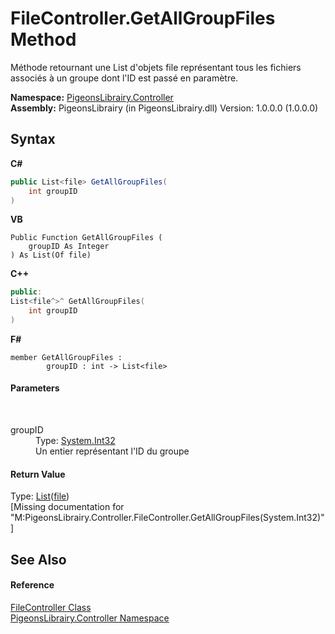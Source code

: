 # FileController.GetAllGroupFiles Method 
 

Méthode retournant une List d'objets file représentant tous les fichiers associés à un groupe dont l'ID est passé en paramètre.

**Namespace:**&nbsp;<a href="55678277-c7be-459a-277f-cb45581aba7a">PigeonsLibrairy.Controller</a><br />**Assembly:**&nbsp;PigeonsLibrairy (in PigeonsLibrairy.dll) Version: 1.0.0.0 (1.0.0.0)

## Syntax

**C#**<br />
``` C#
public List<file> GetAllGroupFiles(
	int groupID
)
```

**VB**<br />
``` VB
Public Function GetAllGroupFiles ( 
	groupID As Integer
) As List(Of file)
```

**C++**<br />
``` C++
public:
List<file^>^ GetAllGroupFiles(
	int groupID
)
```

**F#**<br />
``` F#
member GetAllGroupFiles : 
        groupID : int -> List<file> 

```


#### Parameters
&nbsp;<dl><dt>groupID</dt><dd>Type: <a href="http://msdn2.microsoft.com/en-us/library/td2s409d" target="_blank">System.Int32</a><br />Un entier représentant l'ID du groupe</dd></dl>

#### Return Value
Type: <a href="http://msdn2.microsoft.com/en-us/library/6sh2ey19" target="_blank">List</a>(<a href="bc367c74-242e-d302-4919-fcd1d70eb58d">file</a>)<br />\[Missing <returns> documentation for "M:PigeonsLibrairy.Controller.FileController.GetAllGroupFiles(System.Int32)"\]

## See Also


#### Reference
<a href="13015fd1-12bd-c1f3-e2ee-33f5f40d0752">FileController Class</a><br /><a href="55678277-c7be-459a-277f-cb45581aba7a">PigeonsLibrairy.Controller Namespace</a><br />
